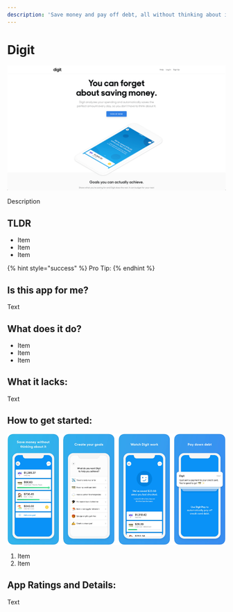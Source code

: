 ```yaml
---
description: 'Save money and pay off debt, all without thinking about it.'
---
```


# Digit

![Digit Website](images/digit-web.png)

Description

## TLDR

* Item
* Item
* Item

{% hint style="success" %}
Pro Tip:
{% endhint %}

## Is this app for me?

Text


## What does it do?

* Item
* Item
* Item

## What it lacks:

Text

## How to get started:

![Digit App](images/digit-app.png)

1. Item
2. Item

## App Ratings and Details:

Text
